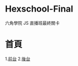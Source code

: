 # Hexschool-Final
六角學院 JS 直播班最終關卡
# 首頁
1.[前台](https://chen9818.github.io/javascript-final-homework/client-side/main.html)
2.[後台](https://chen9818.github.io/javascript-final-homework/server-side/admin.html)
